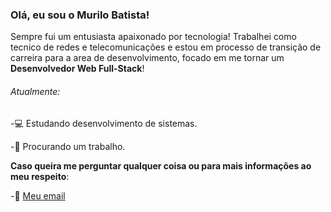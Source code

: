 

### Olá, eu sou o Murilo Batista!


Sempre fui um entusiasta apaixonado por tecnologia! Trabalhei como tecnico de redes e telecomunicações e estou em processo de transição de carreira
para a area de desenvolvimento, focado em me tornar um **Desenvolvedor Web Full-Stack**!




###### Atualmente:

-💻 Estudando desenvolvimento de sistemas.

-💸 Procurando um trabalho.




**Caso queira me perguntar qualquer coisa ou para mais informações ao meu respeito**:

-💬 [Meu email](mailto:mub4si@gmail.com)


